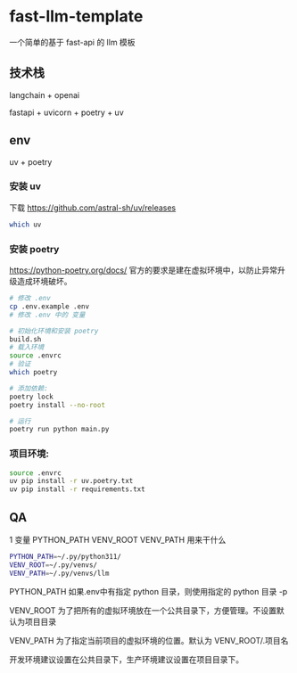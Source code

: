 # fast-llm-template

一个简单的基于 fast-api 的 llm 模板

## 技术栈

langchain + openai

fastapi + uvicorn + poetry + uv

## env

uv + poetry

### 安装 uv

下载 https://github.com/astral-sh/uv/releases

```bash
which uv
```

### 安装 poetry

https://python-poetry.org/docs/ 官方的要求是建在虚拟环境中，以防止异常升级造成环境破坏。

```bash
# 修改 .env
cp .env.example .env
# 修改 .env 中的 变量

# 初始化环境和安装 poetry
build.sh
# 载入环境
source .envrc
# 验证
which poetry

# 添加依赖:
poetry lock
poetry install --no-root

# 运行
poetry run python main.py
```

### 项目环境:

```bash
source .envrc
uv pip install -r uv.poetry.txt
uv pip install -r requirements.txt
```

## QA

1 变量 PYTHON_PATH VENV_ROOT VENV_PATH 用来干什么

```bash
PYTHON_PATH=~/.py/python311/
VENV_ROOT=~/.py/venvs/
VENV_PATH=~/.py/venvs/llm
```

PYTHON_PATH 如果.env中有指定 python 目录，则使用指定的 python 目录 -p

VENV_ROOT 为了把所有的虚拟环境放在一个公共目录下，方便管理。不设置默认为项目目录

VENV_PATH 为了指定当前项目的虚拟环境的位置。默认为 VENV_ROOT/.项目名

开发环境建议设置在公共目录下，生产环境建议设置在项目目录下。
